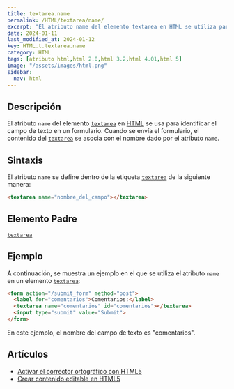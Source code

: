 ```yaml
---
title: textarea.name
permalink: /HTML/textarea/name/
excerpt: "El atributo name del elemento textarea en HTML se utiliza para identificar el campo de texto en un formulario."
date: 2024-01-11
last_modified_at: 2024-01-12
key: HTML.t.textarea.name
category: HTML
tags: [atributo html,html 2.0,html 3.2,html 4.01,html 5]
image: "/assets/images/html.png"
sidebar:
  nav: html
---
```


## Descripción


El atributo `name` del elemento [`textarea`](https://www.w3api.com/HTML/textarea/) en [HTML](https://www.manualweb.net/html/) se usa para identificar el campo de texto en un formulario. Cuando se envía el formulario, el contenido del [`textarea`](https://www.w3api.com/HTML/textarea/) se asocia con el nombre dado por el atributo `name`.


## Sintaxis


El atributo `name` se define dentro de la etiqueta [`textarea`](https://www.w3api.com/HTML/textarea/) de la siguiente manera:


```html
<textarea name="nombre_del_campo"></textarea>
```


## Elemento Padre


[`textarea`](https://www.w3api.com/HTML/textarea/)


## Ejemplo


A continuación, se muestra un ejemplo en el que se utiliza el atributo `name` en un elemento [`textarea`](https://www.w3api.com/HTML/textarea/):


```html
<form action="/submit_form" method="post">
  <label for="comentarios">Comentarios:</label>
  <textarea name="comentarios" id="comentarios"></textarea>
  <input type="submit" value="Submit">
</form>

```


En este ejemplo, el nombre del campo de texto es "comentarios".


## Artículos

- [Activar el corrector ortográfico con HTML5](https://lineadecodigo.com/html5/activar-el-corrector-ortografico-con-html5/)
- [Crear contenido editable en HTML5](https://lineadecodigo.com/html5/crear-contenido-editable-en-html5/)

